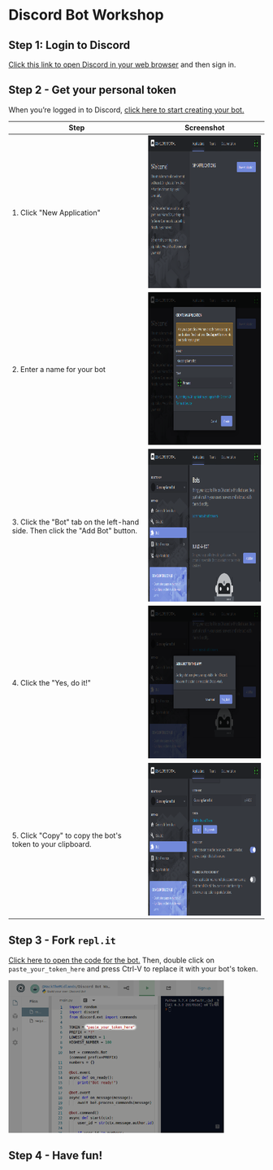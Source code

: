 # Discord Bot Workshop

## Step 1: Login to Discord

[Click this link to open Discord in your web browser](https://discordapp.com/channels/@me) and then sign in.

## Step 2 - Get your personal token
When you’re logged in to Discord, [click here to start creating your bot.](https://discordapp.com/developers/applications/)

| Step | Screenshot |
|---|---|
| 1. Click "New Application" | <img src="/images/step1.png?raw=true" height="300"> |
| 2. Enter a name for your bot | <img src="/images/step2.png?raw=true" height="300"> |
| 3. Click the "Bot" tab on the left-hand side. Then click the "Add Bot" button. | <img src="/images/step3.png?raw=true" height="300"> |
| 4. Click the "Yes, do it!" | <img src="/images/step4.png?raw=true" height="300"> |
| 5. Click "Copy" to copy the bot's token to your clipboard. | <img src="/images/step5.png?raw=true" height="300"> |

## Step 3 - Fork `repl.it`

[Click here to open the code for the bot.](https://repl.it/@HackTheMidlands/Discord-Bot-Workshop) Then, double click on `paste_your_token_here` and press Ctrl-V to replace it with your bot's token.

<img src="/images/repl.png?raw=true" height="300">

## Step 4 - Have fun!
